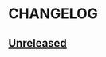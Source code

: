 # CHANGELOG

## [Unreleased](https://github.com/adebayohountondji/aws-rds-dump/compare/v1.0.0-beta.1...1.x)